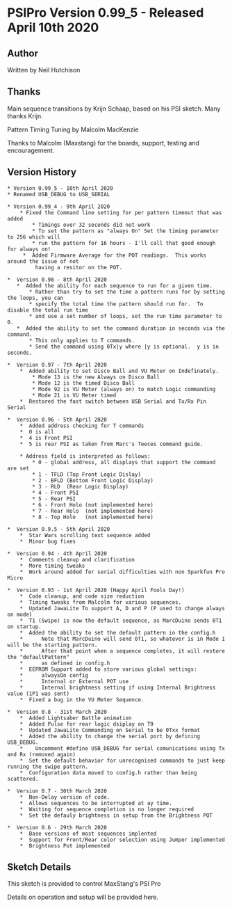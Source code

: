 # PSIPro Version 0.99_5 - Released April 10th 2020

## Author
Written by Neil Hutchison

## Thanks
Main sequence transitions by Krijn Schaap, based on his PSI sketch.  Many thanks Krijn.

Pattern Timing Tuning by Malcolm MacKenzie

Thanks to Malcolm (Maxstang) for the boards, support, testing and encouragement.

## Version History
   
    * Version 0.99_5 - 10th April 2020
	* Renamed USB_DEBUG to USB_SERIAL

    * Version 0.99_4 - 9th April 2020
        * Fixed the Command line setting for per pattern timeout that was added
            * Timings over 32 seconds did not work
            * To set the pattern as "always On" Set the timing parameter to 256 which will
            * run the pattern for 16 hours - I'll call that good enough for always on!
         *  Added Firmware Average for the POT readings.  This works around the issue of not 
             having a resitor on the POT.

    *  Version 0.98 - 8th April 2020
       *  Added the ability for each sequence to run for a given time.
           * Rather than try to set the time a pattern runs for by setting the loops, you can
           * specify the total time the pattern should run for.  To disable the total run time
           * and use a set number of loops, set the run time parameter to 0.
       *  Added the ability to set the command duration in seconds via the command.
           * This only applies to T commands.  
           * Send the command using 0Tx|y where |y is optional.  y is in seconds.

    *  Version 0.97 - 7th April 2020
        *  Added ability to set Disco Ball and VU Meter on Indefinately.
            * Mode 13 is the new Always on Disco Ball
            * Mode 12 is the timed Disco Ball 
            * Mode 92 is VU Meter (always on) to match Logic commanding
            * Mode 21 is VU Meter timed
        *  Restored the fast switch between USB Serial and Tx/Rx Pin Serial

    *  Version 0.96 - 5th April 2020
        *  Added address checking for T commands
        *  0 is all
        *  4 is Front PSI
        *  5 is rear PSI as taken from Marc's Teeces command guide.

        * Address field is interpreted as follows:
            * 0 - global address, all displays that support the command are set
            * 1 - TFLD (Top Front Logic Dislay)
            * 2 - BFLD (Bottom Front Logic Display)
            * 3 - RLD  (Rear Logic Display)
            * 4 - Front PSI
            * 5 - Rear PSI
            * 6 - Front Holo (not implemented here)
            * 7 - Rear Holo  (not implemented here)
            * 8 - Top Holo   (not implemented here)

    *  Version 0.9.5 - 5th April 2020
        *  Star Wars scrolling text sequence added
        *  Minor bug fixes

    *  Version 0.94 - 4th April 2020
        *  Comments cleanup and clarification
        *  More timing tweaks
        *  Work around added for serial difficulties with non Sparkfun Pro Micro

    *  Version 0.93 - 1st April 2020 (Happy April Fools Day!)
        *  Code cleanup, and code size reduction
        *  Timing tweaks from Malcolm for various sequences.
        *  Updated JawaLite To support A, D and P (P used to change always on mode)
        *  T1 (Swipe) is now the default sequence, as MarcDuino sends 0T1 on startup.
        *  Added the ability to set the default pattern in the config.h  
        *      Note that MarcDuino will send 0T1, so whatever is in Mode 1 will be the starting pattern.
        *      After that point when a sequence completes, it will restore the "defaultPattern" 
        *      as defined in config.h
        *  EEPROM Support added to store various global settings:
        *      alwaysOn config
        *      Internal or External POT use
        *      Internal brightness setting if using Internal Brightness value (1P1 was sent)
        *  Fixed a bug in the VU Meter Sequence.

    *  Version 0.8 - 31st March 2020
        *  Added Lightsaber Battle animation
        *  Added Pulse for rear logic dsiplay on T9
        *  Updated JawaLite Commanding on Serial to be 0Txx format
        *  Added the ability to change the serial port by defining USB_DEBUG.  
        *    Uncomment #define USB_DEBUG for serial comunications using Tx and Rx (removed again)
        *  Set the default behavior for unrecognised commands to just keep running the swipe pattern.
        *  Configuration data moved to config.h rather than being scattered.

    *  Version 0.7 - 30th March 2020
        *  Non-Delay version of code.
        *  Allows sequences to be interrupted at ay time.
        *  Waiting for sequence completion is no longer required
        *  Set the defauly brightness in setup from the Brightness POT

    *  Version 0.6 - 29th March 2020
        *  Base versions of most sequences implented
        *  Support for Front/Rear color selection using Jumper implemented
        *  Brightness Pot implemented

## Sketch Details

This sketch is provided to control MaxStang's PSI Pro

Details on operation and setup will be provided here.
